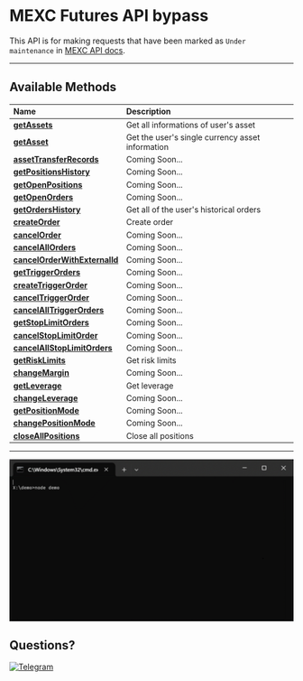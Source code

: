 <h1>MEXC Futures API bypass</h1>

This API is for making requests that have been marked as `Under maintenance` in [MEXC API docs](https://mexcdevelop.github.io/apidocs/contract_v1_en/#order-under-maintenance).

---

<h2>Available Methods</h2>

<table style="width:100%">
  <thead>
    <tr>
      <th align="left">Name</th>
      <th align="left">Description</th>
    </tr>
  </thead>
  <tbody>
    <tr>
      <td><a href="https://github.com/ApTyp4uK1337/mexc-futures-api-bypass/blob/main/docs/getAssets.md"><strong>getAssets</strong></a></td>
      <td>Get all informations of user's asset</td>
    </tr>
    <tr>
      <td><a href="https://github.com/ApTyp4uK1337/mexc-futures-api-bypass/blob/main/docs/getAsset.md"><strong>getAsset</strong></a></td>
      <td>Get the user's single currency asset information</td>
    </tr>
    <tr>
      <td><a href="#"><strong>assetTransferRecords</strong></a></td>
      <td>Coming Soon...</td>
    </tr>
    <tr>
      <td><a href="#"><strong>getPositionsHistory</strong></a></td>
      <td>Coming Soon...</td>
    </tr>
    <tr>
      <td><a href="#"><strong>getOpenPositions</strong></a></td>
      <td>Coming Soon...</td>
    </tr>
    <tr>
      <td><a href="#"><strong>getOpenOrders</strong></a></td>
      <td>Coming Soon...</td>
    </tr>
    <tr>
      <td><a href="https://github.com/ApTyp4uK1337/mexc-futures-api-bypass/blob/main/docs/getOrdersHistory.md"><strong>getOrdersHistory</strong></a></td>
      <td>Get all of the user's historical orders</td>
    </tr>
    <tr>
      <td><a href="https://github.com/ApTyp4uK1337/mexc-futures-api-bypass/blob/main/docs/createOrder.md"><strong>createOrder</strong></a></td>
      <td>Create order</td>
    </tr>
    <tr>
      <td><a href="#"><strong>cancelOrder</strong></a></td>
      <td>Coming Soon...</td>
    </tr>
    <tr>
      <td><a href="#"><strong>cancelAllOrders</strong></a></td>
      <td>Coming Soon...</td>
    </tr>
    <tr>
      <td><a href="#"><strong>cancelOrderWithExternalId</strong></a></td>
      <td>Coming Soon...</td>
    </tr>
    <tr>
      <td><a href="#"><strong>getTriggerOrders</strong></a></td>
      <td>Coming Soon...</td>
    </tr>
    <tr>
      <td><a href="#"><strong>createTriggerOrder</strong></a></td>
      <td>Coming Soon...</td>
    </tr>
    <tr>
      <td><a href="#"><strong>cancelTriggerOrder</strong></a></td>
      <td>Coming Soon...</td>
    </tr>
    <tr>
      <td><a href="#"><strong>cancelAllTriggerOrders</strong></a></td>
      <td>Coming Soon...</td>
    </tr>
    <tr>
      <td><a href="#"><strong>getStopLimitOrders</strong></a></td>
      <td>Coming Soon...</td>
    </tr>
    <tr>
      <td><a href="#"><strong>cancelStopLimitOrder</strong></a></td>
      <td>Coming Soon...</td>
    </tr>
    <tr>
      <td><a href="#"><strong>cancelAllStopLimitOrders</strong></a></td>
      <td>Coming Soon...</td>
    </tr>
    <tr>
      <td><a href="https://github.com/ApTyp4uK1337/mexc-futures-api-bypass/blob/main/docs/getRiskLimits.md"><strong>getRiskLimits</strong></a></td>
      <td>Get risk limits</td>
    </tr>
    <tr>
      <td><a href="#"><strong>changeMargin</strong></a></td>
      <td>Coming Soon...</td>
    </tr>
    <tr>
      <td><a href="https://github.com/ApTyp4uK1337/mexc-futures-api-bypass/blob/main/docs/getLeverage.md"><strong>getLeverage</strong></a></td>
      <td>Get leverage</td>
    </tr>
    <tr>
      <td><a href="#"><strong>changeLeverage</strong></a></td>
      <td>Coming Soon...</td>
    </tr>
    <tr>
      <td><a href="#"><strong>getPositionMode</strong></a></td>
      <td>Coming Soon...</td>
    </tr>
    <tr>
      <td><a href="#"><strong>changePositionMode</strong></a></td>
      <td>Coming Soon...</td>
    </tr>
    <tr>
      <td><a href="https://github.com/ApTyp4uK1337/mexc-futures-api-bypass/blob/main/docs/closeAllPositions.md"><strong>closeAllPositions</strong></a></td>
      <td>Close all positions</td>
    </tr>
  </tbody>
</table>

---

<img src="https://github.com/ApTyp4uK1337/mexc-futures-api-bypass/blob/main/assets/preview.gif?raw=true" align="center"/>

## Questions?
<a href="https://t.me/aptyp4uk1337"><img src="https://img.shields.io/badge/Telegram-2CA5E0?style=for-the-badge&logo=telegram&logoColor=white" title="Telegram"></a>